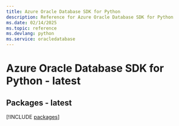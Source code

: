 ```yaml
---
title: Azure Oracle Database SDK for Python
description: Reference for Azure Oracle Database SDK for Python
ms.date: 02/14/2025
ms.topic: reference
ms.devlang: python
ms.service: oracledatabase
---
```

# Azure Oracle Database SDK for Python - latest
## Packages - latest
[!INCLUDE [packages](oracle-database-index.md)]